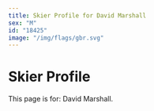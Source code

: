 ```yaml
---
title: Skier Profile for David Marshall
sex: "M"
id: "18425"
image: "/img/flags/gbr.svg" 
---
```


# Skier Profile

This page is for: David Marshall.
    